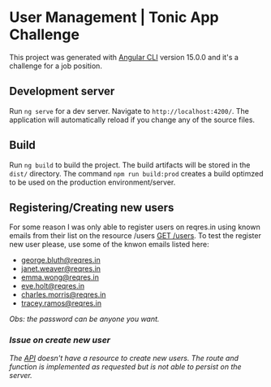 # User Management | Tonic App Challenge

This project was generated with [Angular CLI](https://github.com/angular/angular-cli) version 15.0.0 and it's a challenge for a job position.

## Development server

Run `ng serve` for a dev server. Navigate to `http://localhost:4200/`. The application will automatically reload if you change any of the source files.

## Build

Run `ng build` to build the project. The build artifacts will be stored in the `dist/` directory. The command `npm run build:prod` creates a build optimzed to be used on the production environment/server.

## Registering/Creating new users

For some reason I was only able to register users on reqres.in using known emails from their list on the resource /users [GET /users](https://reqres.in/api-docs/#/default/get_users). To test the register new user please, use some of the knwon emails listed here:

- george.bluth@reqres.in
- janet.weaver@reqres.in
- emma.wong@reqres.in
- eve.holt@reqres.in
- charles.morris@reqres.in
- tracey.ramos@reqres.in

_Obs: the password can be anyone you want._

### _Issue on create new user_

_The [API](https://reqres.in/api-docs/#/) doesn't have a resource to create new users. The route and function is implemented as requested but is not able to persist on the server._
